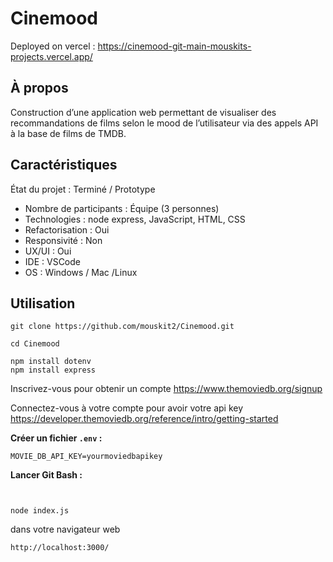 # Cinemood
Deployed on vercel : https://cinemood-git-main-mouskits-projects.vercel.app/
## À propos
Construction d’une application web permettant de visualiser des
recommandations de films selon le mood de l’utilisateur
via des appels API à la base de films de TMDB.
## Caractéristiques
État du projet : Terminé / Prototype
- Nombre de participants : Équipe (3 personnes)
- Technologies : node express, JavaScript, HTML, CSS
- Refactorisation : Oui
- Responsivité : Non
- UX/UI : Oui
- IDE : VSCode
- OS : Windows / Mac /Linux
## Utilisation
```
git clone https://github.com/mouskit2/Cinemood.git
```
```
cd Cinemood
```
```
npm install dotenv
npm install express
```
Inscrivez-vous pour obtenir un compte
https://www.themoviedb.org/signup

Connectez-vous à votre compte pour avoir votre api key
https://developer.themoviedb.org/reference/intro/getting-started

**Créer un fichier `.env` :**
   ```env
   MOVIE_DB_API_KEY=yourmoviedbapikey
   ```

**Lancer Git Bash :**

```


node index.js
```
dans votre navigateur web

```
http://localhost:3000/
```



